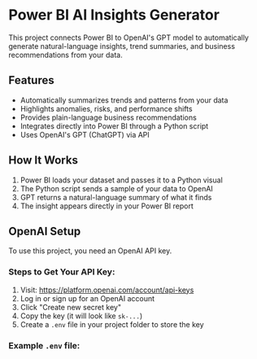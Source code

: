 # Power BI AI Insights Generator

This project connects Power BI to OpenAI's GPT model to automatically generate natural-language insights, trend summaries, and business recommendations from your data.

## Features

- Automatically summarizes trends and patterns from your data
- Highlights anomalies, risks, and performance shifts
- Provides plain-language business recommendations
- Integrates directly into Power BI through a Python script
- Uses OpenAI's GPT (ChatGPT) via API

## How It Works

1. Power BI loads your dataset and passes it to a Python visual
2. The Python script sends a sample of your data to OpenAI
3. GPT returns a natural-language summary of what it finds
4. The insight appears directly in your Power BI report

## OpenAI Setup

To use this project, you need an OpenAI API key.

### Steps to Get Your API Key:

1. Visit: https://platform.openai.com/account/api-keys
2. Log in or sign up for an OpenAI account
3. Click "Create new secret key"
4. Copy the key (it will look like `sk-...`)
5. Create a `.env` file in your project folder to store the key

### Example `.env` file:

